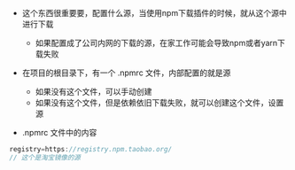 - 这个东西很重要要，配置什么源，当使用npm下载插件的时候，就从这个源中进行下载
  - 如果配置成了公司内网的下载的源，在家工作可能会导致npm或者yarn下载失败

- 在项目的根目录下，有一个 .npmrc 文件，内部配置的就是源
  - 如果没有这个文件，可以手动创建
  - 如果没有这个文件，但是依赖依旧下载失败，就可以创建这个文件，设置源

- .npmrc 文件中的内容
```js
registry=https://registry.npm.taobao.org/
// 这个是淘宝镜像的源
```
